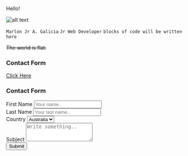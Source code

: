 Hello! 

![alt text](https://github.githubassets.com/images/icons/emoji/octocat.png)

`Marlon Jr A. Galicia`
`Jr Web Developer`
`blocks of code will be written here`

~~The world is flat.~~

<h3>Contact Form</h3>

[Click Here](https://jayrgal.github.io)

<!DOCTYPE html>
<html>
<head>
<meta name="viewport" content="width=device-width, initial-scale=1">

</head>
<body>

<h3>Contact Form</h3>

<div class="container">
  <form action="/action_page.php">
    <label for="fname">First Name</label>
    <input type="text" id="fname" name="firstname" placeholder="Your name..">
	<br/>
    <label for="lname">Last Name</label>
    <input type="text" id="lname" name="lastname" placeholder="Your last name..">
	<br/>
    <label for="country">Country</label>
    <select id="country" name="country">
      <option value="australia">Australia</option>
      <option value="canada">Canada</option>
      <option value="usa">USA</option>
    </select>
	<br/>
    <label for="subject">Subject</label>
    <textarea id="subject" name="subject" placeholder="Write something.." style="height:50px"></textarea>
	<br/>
    <input type="submit" value="Submit">
  </form>
</div>

</body>
</html>
